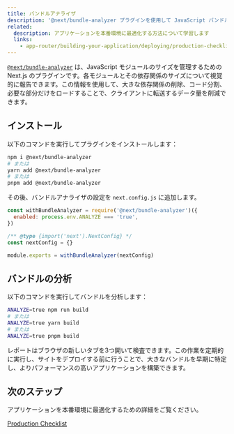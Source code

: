 ```yaml
---
title: バンドルアナライザ
description: '@next/bundle-analyzer プラグインを使用して JavaScript バンドルのサイズを分析します'
related:
  description: アプリケーションを本番環境に最適化する方法について学習します
  links:
    - app-router/building-your-application/deploying/production-checklist
---
```


[`@next/bundle-analyzer`](https://www.npmjs.com/package/@next/bundle-analyzer) は、JavaScript モジュールのサイズを管理するための Next.js のプラグインです。各モジュールとその依存関係のサイズについて視覚的に報告できます。この情報を使用して、大きな依存関係の削除、コード分割、必要な部分だけをロードすることで、クライアントに転送するデータ量を削減できます。

## インストール

以下のコマンドを実行してプラグインをインストールします：

```bash
npm i @next/bundle-analyzer
# または
yarn add @next/bundle-analyzer
# または
pnpm add @next/bundle-analyzer
```

その後、バンドルアナライザの設定を `next.config.js` に追加します。

```js title="next.config.js"
const withBundleAnalyzer = require('@next/bundle-analyzer')({
  enabled: process.env.ANALYZE === 'true',
})

/** @type {import('next').NextConfig} */
const nextConfig = {}

module.exports = withBundleAnalyzer(nextConfig)
```

## バンドルの分析

以下のコマンドを実行してバンドルを分析します：

```bash
ANALYZE=true npm run build
# または
ANALYZE=true yarn build
# または
ANALYZE=true pnpm build
```

レポートはブラウザの新しいタブを3つ開いて検査できます。この作業を定期的に実行し、サイトをデプロイする前に行うことで、大きなバンドルを早期に特定し、よりパフォーマンスの高いアプリケーションを構築できます。

## 次のステップ

アプリケーションを本番環境に最適化するための詳細をご覧ください。

[Production Checklist](/docs/app-router/building-your-application/deploying/production-checklist)
